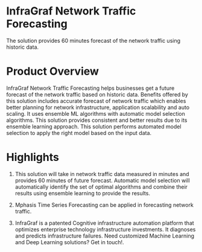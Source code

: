 # InfraGraf Network Traffic Forecasting
The solution provides 60 minutes forecast of the network traffic using historic data.

# Product Overview
InfraGraf Network Traffic Forecasting helps businesses get a future forecast of the network traffic based on historic data. Benefits offered by this solution includes accurate forecast of network traffic which enables better planning for network infrastructure, application scalability and auto scaling. It uses ensemble ML algorithms with automatic model selection algorithms. This solution provides consistent and better results due to its ensemble learning approach. This solution performs automated model selection to apply the right model based on the input data.

# Highlights
1. This solution will take in network traffic data measured in minutes and provides 60 minutes of future forecast. Automatic model selection will automatically identify the set of optimal algorithms and combine their results using ensemble learning to provide the results.

2. Mphasis Time Series Forecasting can be applied in forecasting network traffic.

3. InfraGraf is a patented Cognitive infrastructure automation platform that optimizes enterprise technology infrastructure investments. It diagnoses and predicts infrastructure failures. Need customized Machine Learning and Deep Learning solutions? Get in touch!.
